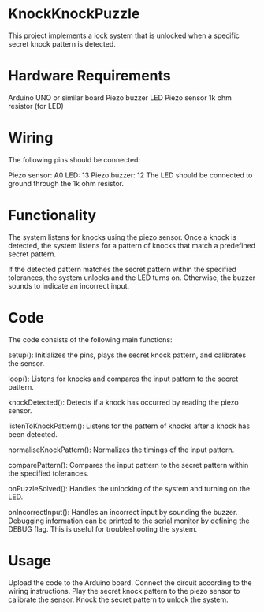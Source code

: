 # KnockKnockPuzzle
This project implements a lock system that is unlocked when a specific secret knock pattern is detected.

# Hardware Requirements
Arduino UNO or similar board
Piezo buzzer
LED
Piezo sensor
1k ohm resistor (for LED)

# Wiring
The following pins should be connected:

Piezo sensor: A0
LED: 13
Piezo buzzer: 12
The LED should be connected to ground through the 1k ohm resistor.

# Functionality
The system listens for knocks using the piezo sensor. Once a knock is detected, the system listens for a pattern of knocks that match a predefined secret pattern.

If the detected pattern matches the secret pattern within the specified tolerances, the system unlocks and the LED turns on. Otherwise, the buzzer sounds to indicate an incorrect input.

# Code
The code consists of the following main functions:

setup(): Initializes the pins, plays the secret knock pattern, and calibrates the sensor.

loop(): Listens for knocks and compares the input pattern to the secret pattern.

knockDetected(): Detects if a knock has occurred by reading the piezo sensor.

listenToKnockPattern(): Listens for the pattern of knocks after a knock has been detected.

normaliseKnockPattern(): Normalizes the timings of the input pattern.

comparePattern(): Compares the input pattern to the secret pattern within the specified tolerances.

onPuzzleSolved(): Handles the unlocking of the system and turning on the LED.

onIncorrectInput(): Handles an incorrect input by sounding the buzzer.
Debugging information can be printed to the serial monitor by defining the DEBUG flag. This is useful for troubleshooting the system.

# Usage
Upload the code to the Arduino board.
Connect the circuit according to the wiring instructions.
Play the secret knock pattern to the piezo sensor to calibrate the sensor.
Knock the secret pattern to unlock the system.
